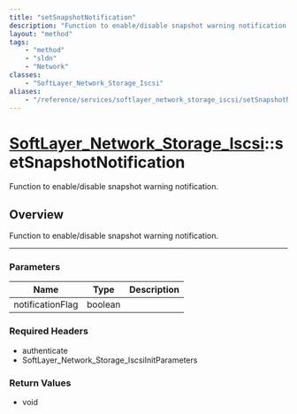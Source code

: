 ```yaml
---
title: "setSnapshotNotification"
description: "Function to enable/disable snapshot warning notification."
layout: "method"
tags:
    - "method"
    - "sldn"
    - "Network"
classes:
    - "SoftLayer_Network_Storage_Iscsi"
aliases:
    - "/reference/services/softlayer_network_storage_iscsi/setSnapshotNotification"
---
```

# [SoftLayer_Network_Storage_Iscsi](/reference/services/SoftLayer_Network_Storage_Iscsi)::setSnapshotNotification


Function to enable/disable snapshot warning notification.


## Overview 
Function to enable/disable snapshot warning notification. 

-----

### Parameters 
|Name | Type | Description |
| --- | --- | --- |
|notificationFlag| boolean| |


### Required Headers
* authenticate
* SoftLayer_Network_Storage_IscsiInitParameters


### Return Values
* void




